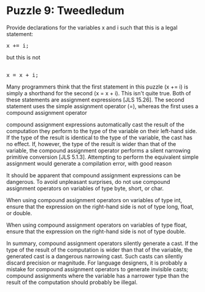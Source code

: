 # Puzzle 9: Tweedledum

Provide declarations for the variables x and i such that this is a legal statement:

<pre>
x += i;
</pre>

but this is not 
<pre>

x = x + i;
</pre>


Many programmers think that the first statement in this puzzle (x += i) is simply a shorthand for the second (x = x + i).
This isn't quite true.
Both of these statements are assignment expressions [JLS 15.26]. 
The second statement uses the simple assignment operator (=), whereas the first uses a compound assignment operator

compound assignment expressions automatically cast the result of the computation they perform to 
the type of the variable on their left-hand side. If the type of the result is identical to the type of the variable, 
the cast has no effect. If, however, the type of the result is wider than that of the variable, the compound assignment
operator performs a silent narrowing primitive conversion [JLS 5.1.3]. Attempting to perform the equivalent simple 
assignment would generate a compilation error, with good reason

It should be apparent that compound assignment expressions can be dangerous. 
To avoid unpleasant surprises, do not use compound assignment operators on variables of type byte, short, or char.

When using compound assignment operators on variables of type int, ensure that the expression 
on the right-hand side is not of type long, float, or double. 

When using compound assignment operators on variables of type float, 
ensure that the expression on the right-hand side is not of type double. 

In summary, compound assignment operators silently generate a cast. 
If the type of the result of the computation is wider than that of the variable, 
the generated cast is a dangerous narrowing cast. Such casts can silently discard precision or magnitude. 
For language designers, it is probably a mistake for compound assignment operators to generate invisible casts; 
compound assignments where the variable has a narrower type than the result of the computation should probably be illegal.
